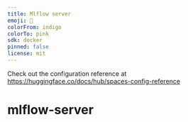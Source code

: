 ```yaml
---
title: Mlflow server
emoji: 🏃
colorFrom: indigo
colorTo: pink
sdk: docker
pinned: false
license: mit
---
```


Check out the configuration reference at https://huggingface.co/docs/hub/spaces-config-reference
# mlflow-server
